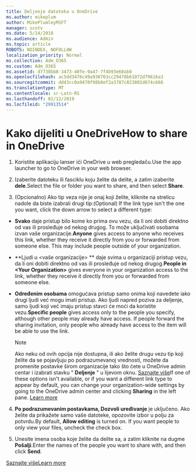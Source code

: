 ```yaml
---
title: Deljenje datoteka u OneDrive
ms.author: mikeplum
author: MikePlumleyMSFT
manager: scotv
ms.date: 5/24/2018
ms.audience: Admin
ms.topic: article
ROBOTS: NOINDEX, NOFOLLOW
localization_priority: Normal
ms.collection: Adm_O365
ms.custom: Adm_O365
ms.assetid: d7738bb8-3473-40fe-9a47-7f4b93e68ab8
ms.openlocfilehash: ac5dd3476c49a930763cc29478b61072d79616a3
ms.sourcegitcommit: dd43cc0a9470f98b8ef2a3787c823801d674c666
ms.translationtype: MT
ms.contentlocale: sr-Latn-RS
ms.lasthandoff: 02/12/2019
ms.locfileid: "29913514"
---
```

# <a name="how-to-share-in-onedrive"></a><span data-ttu-id="7ccfe-102">Kako dijeliti u OneDrive</span><span class="sxs-lookup"><span data-stu-id="7ccfe-102">How to share in OneDrive</span></span>

1. <span data-ttu-id="7ccfe-103">Koristite aplikaciju lanser ići OneDrive u web pregledaču.</span><span class="sxs-lookup"><span data-stu-id="7ccfe-103">Use the app launcher to go to OneDrive in your web browser.</span></span> 
    
2. <span data-ttu-id="7ccfe-104">Izaberite datoteku ili fasciklu koju želite da delite, a zatim izaberite **dele**.</span><span class="sxs-lookup"><span data-stu-id="7ccfe-104">Select the file or folder you want to share, and then select **Share**.</span></span>
    
3. <span data-ttu-id="7ccfe-105">(Opcionalno) Ako tip veza nije je onaj koji želite, kliknite na strelicu nadole da biste izabrali drugi tip:</span><span class="sxs-lookup"><span data-stu-id="7ccfe-105">(Optional) If the link type isn't the one you want, click the down arrow to select a different type:</span></span>
    
  - <span data-ttu-id="7ccfe-p101">**Svako** daje pristup bilo kome ko prima ovu vezu, da li oni dobiti direktno od vas ili prosleđuje od nekog drugog. To može uključivati osobama izvan vaše organizacije.</span><span class="sxs-lookup"><span data-stu-id="7ccfe-p101">**Anyone** gives access to anyone who receives this link, whether they receive it directly from you or forwarded from someone else. This may include people outside of your organization.</span></span> 
    
  - <span data-ttu-id="7ccfe-108">\*\*Ljudi u \<vaše organizacije\> \*\* daje svima u organizaciji pristup vezu, da li oni dobiti direktno od vas ili prosleđuje od nekog drugog.</span><span class="sxs-lookup"><span data-stu-id="7ccfe-108">**People in \<Your Organization\>** gives everyone in your organization access to the link, whether they receive it directly from you or forwarded from someone else.</span></span> 
    
  - <span data-ttu-id="7ccfe-p102">**Određenim osobama** omogućava pristup samo onima koji navedete iako drugi ljudi već mogu imati pristup. Ako ljudi napred poziva za deljenje, samo ljudi koji već imaju pristup stavci će moći da koristite vezu.</span><span class="sxs-lookup"><span data-stu-id="7ccfe-p102">**Specific people** gives access only to the people you specify, although other people may already have access. If people forward the sharing invitation, only people who already have access to the item will be able to use the link.</span></span> 
    
    > [!NOTE]
    > <span data-ttu-id="7ccfe-p103">Ako neku od ovih opcija nije dostupna, ili ako želite drugu vezu tip koji želite da se pojavljuju po podrazumevanoj vrednosti, možete da promenite postavke širom organizacije tako što ćete u OneDrive admin centar i izabrati stavku " **Deljenje** " u lijevom oknu. [Saznajte više](https://go.microsoft.com/fwlink/?linkid=871961)</span><span class="sxs-lookup"><span data-stu-id="7ccfe-p103">If one of these options isn't available, or if you want a different link type to appear by default, you can change your organization-wide settings by going to the OneDrive admin center and clicking **Sharing** in the left pane. [Learn more](https://go.microsoft.com/fwlink/?linkid=871961)</span></span>
  
4. <span data-ttu-id="7ccfe-p104">**Po podrazumevanim postavkama, Dozvoli uređivanje** je uključeno. Ako želite da prikažete samo vaše datoteke, opozovite izbor u polju za potvrdu.</span><span class="sxs-lookup"><span data-stu-id="7ccfe-p104">By default, **Allow editing** is turned on. If you want people to only view your files, uncheck the check box.</span></span> 
    
5. <span data-ttu-id="7ccfe-115">Unesite imena osoba koje želite da delite sa, a zatim kliknite na dugme **Pošalji**.</span><span class="sxs-lookup"><span data-stu-id="7ccfe-115">Enter the names of the people you want to share with, and then click **Send**.</span></span>
    
[<span data-ttu-id="7ccfe-116">Saznajte više</span><span class="sxs-lookup"><span data-stu-id="7ccfe-116">Learn more</span></span>](https://go.microsoft.com/fwlink/?linkid=871861)
  

